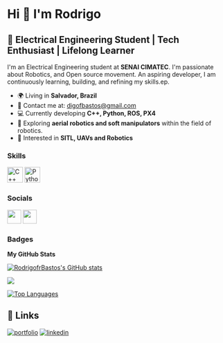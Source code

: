 Hi 👋 I'm Rodrigo
========================

🚀 Electrical Engineering Student | Tech Enthusiast | Lifelong Learner
------------------------------------------------------------

I'm an Electrical Engineering student at **SENAI CIMATEC**. I'm passionate about Robotics, and Open source movement. An aspiring developer, I am continuously learning, building, and refining my skills.ep.

- 🌍 Living in **Salvador, Brazil**
- 📧 Contact me at: [digofbastos@gmail.com](mailto:digofbastos@gmail.com)
- 💻 Currently developing **C++, Python, ROS, PX4**
- 🤖 Exploring **aerial robotics and soft manipulators** within the field of robotics.
- 🔧 Interested in **SITL, UAVs and Robotics**

### Skills

<p align="left">
<a href="https://docs.microsoft.com/en-us/cpp/?view=msvc-170" target="_blank" rel="noreferrer"><img src="https://raw.githubusercontent.com/danielcranney/readme-generator/main/public/icons/skills/cplusplus-colored.svg" width="36" height="36" alt="C++" /></a>
<a href="https://www.python.org/" target="_blank" rel="noreferrer"><img src="https://raw.githubusercontent.com/danielcranney/readme-generator/main/public/icons/skills/python-colored.svg" width="36" height="36" alt="Python" /></a>

</p>


### Socials

<p align="left">
  <a href="https://www.github.com/RodrigofrBastos" target="_blank" rel="noreferrer"><img src="https://raw.githubusercontent.com/danielcranney/readme-generator/main/public/icons/socials/github.svg" width="32" height="32" /></a>
  <a href="https://www.linkedin.com/in/rodrigo-freire-bastos/" target="_blank" rel="noreferrer"><img src="https://raw.githubusercontent.com/danielcranney/readme-generator/main/public/icons/socials/linkedin.svg" width="32" height="32" /></a>
</p>

### Badges

<b>My GitHub Stats</b>

<a href="http://www.github.com/RodrigofrBastos"><img src="https://github-readme-stats.vercel.app/api?username=RodrigofrBastos&show_icons=true&hide=&count_private=true&title_color=0891b2&text_color=ffffff&icon_color=0891b2&bg_color=1c1917&hide_border=true&show_icons=true" alt="RodrigofrBastos's GitHub stats" /></a>

<a href="http://www.github.com/RodrigofrBastos"><img src="https://github-readme-streak-stats.herokuapp.com/?user=RodrigofrBastos&stroke=ffffff&background=1c1917&ring=0891b2&fire=0891b2&currStreakNum=ffffff&currStreakLabel=0891b2&sideNums=ffffff&sideLabels=ffffff&dates=ffffff&hide_border=true" /></a>

<a href="https://github.com/RodrigofrBastos" align="left"><img src="https://github-readme-stats.vercel.app/api/top-langs/?username=RodrigofrBastos&langs_count=10&title_color=0891b2&text_color=ffffff&icon_color=0891b2&bg_color=1c1917&hide_border=true&locale=en&custom_title=Top%20%Languages" alt="Top Languages" /></a>


## 🔗 Links
[![portfolio](https://img.shields.io/badge/my_portfolio-000?style=for-the-badge&logo=ko-fi&logoColor=white)](https://katherineoelsner.com/)
[![linkedin](https://img.shields.io/badge/linkedin-0A66C2?style=for-the-badge&logo=linkedin&logoColor=white)](https://www.linkedin.com/in/rodrigo-freire-bastos/)

